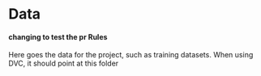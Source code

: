 # Data
#### changing to test the pr Rules 
Here goes the data for the project, such as training datasets. When using DVC, it should point at this folder
